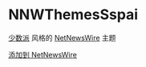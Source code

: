 # NNWThemesSspai

[少数派](https://sspai.com/) 风格的 [NetNewsWire](https://netnewswire.com/) 主题

[添加到 NetNewsWire](netnewswire://theme/add?url=)
